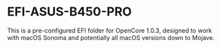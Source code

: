 # EFI-ASUS-B450-PRO
This is a pre-configured EFI folder for OpenCore 1.0.3, designed to work with macOS Sonoma and potentially all macOS versions down to Mojave.
